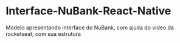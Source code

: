 # Interface-NuBank-React-Native

Modelo apresentando interface do NuBank, com ajuda do video da rocketseat, com sua estrutura
